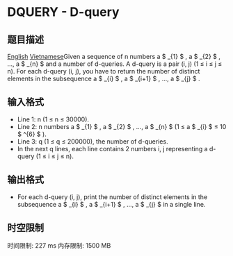# DQUERY - D-query

## 题目描述

[English](/problems/DQUERY/en/) [Vietnamese](/problems/DQUERY/vn/)Given a sequence of n numbers a $ _{1} $ , a $ _{2} $ , ..., a $ _{n} $ and a number of d-queries. A d-query is a pair (i, j) (1 ≤ i ≤ j ≤ n). For each d-query (i, j), you have to return the number of distinct elements in the subsequence a $ _{i} $ , a $ _{i+1} $ , ..., a $ _{j} $ .

## 输入格式

- Line 1: n (1 ≤ n ≤ 30000).
- Line 2: n numbers a $ _{1} $ , a $ _{2} $ , ..., a $ _{n} $ (1 ≤ a $ _{i} $ ≤ 10 $ ^{6} $ ).
- Line 3: q (1 ≤ q ≤ 200000), the number of d-queries.
- In the next q lines, each line contains 2 numbers i, j representing a d-query (1 ≤ i ≤ j ≤ n).

## 输出格式

- For each d-query (i, j), print the number of distinct elements in the subsequence a $ _{i} $ , a $ _{i+1} $ , ..., a $ _{j} $ in a single line.

## 时空限制

时间限制: 227 ms
内存限制: 1500 MB
